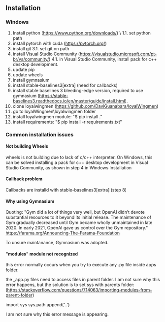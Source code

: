 ## Installation
### Windows

1. Install python (https://www.python.org/downloads/) \\
1.1. set python path
2. install pytorch with cuda (https://pytorch.org/)
3. install git
3.1. set git on path
4. install Visual Studio Community (https://visualstudio.microsoft.com/pt-br/vs/community/)
4.1. in Visual Studio Community, install pack for c++ desktop development.
5. update pip
6. update wheels
7. install gymnasium
8. install stable-baselines3[extra] (need for callbacks)
9. install stable baselines 3 bleeding-edge version, required to use gymnasium (https://stable-baselines3.readthedocs.io/en/master/guide/install.html).
10. clone loyalwingmen (https://github.com/DaviGuanabara/loyalWingmen)
11. go to loyalWingmen\loyalwingmen folder
12. install loyalwingmen module: "$ pip install ."
13. install requirements: "$ pip install -r requirements.txt"

### Common installation issues

#### Not building Wheels
wheels is not building due to lack of c/c++ interpreter. On Windows, this can be solved installing a pack for c++ desktop development in Visual Studio Community, as shown in step 4 in Windows Installation


#### Callback problem
Callbacks are installd with stable-baselines3[extra] (step 8)

#### Why using Gymnasium
Quoting:
"Gym did a lot of things very well, but OpenAI didn’t devote substantial resources to it beyond its initial release. The maintenance of Gym gradually decreased until Gym became wholly unmaintained in late 2020. In early 2021, OpenAI gave us control over the Gym repository."
https://farama.org/Announcing-The-Farama-Foundation

To unsure maintanance, Gymnasium was adopted.

#### "modules" module not recognized
this error normally occurs when you try to execute any .py file inside apps folder. 

the _app.py files need to access files in parent folder. I am not sure why this error happens, but the solution
is to set sys with parents folder:
(https://stackoverflow.com/questions/714063/importing-modules-from-parent-folder)

import sys
sys.path.append('..')


I am not sure why this error message is appearing.


